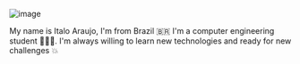 ![image](https://user-images.githubusercontent.com/81595439/115297932-2882d900-a133-11eb-82fd-faf08f88d62d.png)


My name is Italo Araujo, I'm from Brazil 🇧🇷 I'm a computer engineering student 🧑🏽‍💻.
I'm always willing to learn new technologies and ready for new challenges 💥
